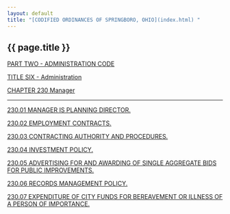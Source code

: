 ```yaml
---
layout: default 
title: "[CODIFIED ORDINANCES OF SPRINGBORO, OHIO](index.html) "
---
```


{{ page.title }}
----------------

[PART TWO - ADMINISTRATION CODE](1505a412.html)

[TITLE SIX - Administration](16eba412.html)

[CHAPTER 230 Manager](16f8a412.html)

---

[230.01 MANAGER IS PLANNING DIRECTOR.](170ea412.html)

[230.02 EMPLOYMENT CONTRACTS.](1711a412.html)

[230.03 CONTRACTING AUTHORITY AND PROCEDURES.](171aa412.html)

[230.04 INVESTMENT POLICY.](173ea412.html)

[230.05 ADVERTISING FOR AND AWARDING OF SINGLE AGGREGATE BIDS FOR PUBLIC
IMPROVEMENTS.](1744a412.html)

[230.06 RECORDS MANAGEMENT POLICY.](174aa412.html)

[230.07 EXPENDITURE OF CITY FUNDS FOR BEREAVEMENT OR ILLNESS OF A PERSON
OF IMPORTANCE.](1752a412.html)
